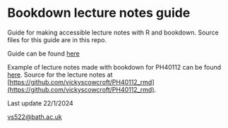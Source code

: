 # Bookdown lecture notes guide

Guide for making accessible lecture notes with R and bookdown. Source files for this guide are in this repo.

Guide can be found [here](https://vickyscowcroft.github.io/bookdown_lecture_notes_guide/)

Example of lecture notes made with bookdown for PH40112 can be found [here](https://vickyscowcroft.github.io/PH40112_rmd/). Source for the lecture notes at [https://github.com/vickyscowcroft/PH40112_rmd](https://github.com/vickyscowcroft/PH40112_rmd).

Last update 22/1/2024

vs522@bath.ac.uk


